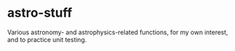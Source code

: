 # astro-stuff

Various astronomy- and astrophysics-related functions, for my own interest, and to practice unit testing.

